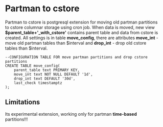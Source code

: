# Partman to cstore

Partman to cstore is postgresql extension for moving old partman partitions to cstore columnar storage using cron job. When data is moved, new view **$parent_table+'_with_cstore'** contains parent table and data from cstore is created. All settings is in table **move_config**, there are attributes **move_int** - move old partman tables than $interval and **drop_int** - drop old cstore tables than $interval.

```
--CONFIGURATION TABLE FOR move partman partitions and drop cstore partitions
CREATE TABLE move_config(
    parent_table text PRIMARY KEY,
    move_int text NOT NULL DEFAULT '1d', 
    drop_int text DEFAULT '30d',
    last_check timestamptz
);
```

## Limitations

Its experimental extension, working only for partman **time-based** partitions!!!
